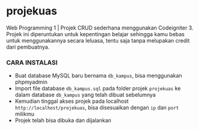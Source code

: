 # projekuas
Web Programming 1 | Projek CRUD sederhana menggunakan Codeigniter 3.
Projek ini diperuntukan untuk kepentingan belajar sehingga kamu bebas untuk menggunakannya secara leluasa, tentu saja tanpa melupakan credit dari pembuatnya.

### CARA INSTALASI
- Buat database MySQL baru bernama `db_kampus`, bisa menggunakan phpmyadmin
- Import file database `db_kampus.sql` pada folder projek `projekuas` ke dalam database `db_kampus` yang telah dibuat sebelumnya
- Kemudian tinggal akses projek pada localhost `http://localhost/projekuas`, bisa disesuaikan dengan `ip` dan `port` milikmu
- Projek telah bisa dibuka dan dijalankan
